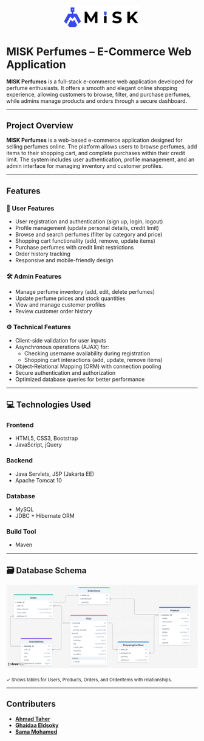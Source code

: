 <p align="center">
  <img src="./logo.png" alt="MISK Perfumes Logo" width="200"/>
</p>

# MISK Perfumes – E-Commerce Web Application

**MISK Perfumes** is a full-stack e-commerce web application developed for perfume enthusiasts. It offers a smooth and elegant online shopping experience, allowing customers to browse, filter, and purchase perfumes, while admins manage products and orders through a secure dashboard.

---
## Project Overview  
**MISK Perfumes** is a web-based e-commerce application designed for selling perfumes online. The platform allows users to browse perfumes, add items to their shopping cart, and complete purchases within their credit limit. The system includes user authentication, profile management, and an admin interface for managing inventory and customer profiles.  

---

## Features  

### 👤 User Features  
- User registration and authentication (sign up, login, logout)  
- Profile management (update personal details, credit limit)  
- Browse and search perfumes (filter by category and price)  
- Shopping cart functionality (add, remove, update items)  
- Purchase perfumes with credit limit restrictions  
- Order history tracking  
- Responsive and mobile-friendly design  

### 🛠️ Admin Features  
- Manage perfume inventory (add, edit, delete perfumes)  
- Update perfume prices and stock quantities  
- View and manage customer profiles  
- Review customer order history  

### ⚙️ Technical Features  
- Client-side validation for user inputs  
- Asynchronous operations (AJAX) for:  
  - Checking username availability during registration  
  - Shopping cart interactions (add, update, remove items)  
- Object-Relational Mapping (ORM) with connection pooling  
- Secure authentication and authorization  
- Optimized database queries for better performance  

---

## 💻 Technologies Used  

### Frontend  
- HTML5, CSS3, Bootstrap   
- JavaScript, jQuery  

### Backend  
- Java Servlets, JSP (Jakarta EE)
- Apache Tomcat 10 

### Database  
- MySQL  
- JDBC + Hibernate ORM

### Build Tool  
- Maven

---
## 🗃️ Database Schema
<p align="center">
  <img src="./schema.png" alt="MISK Perfumes Database Schema" width="600"/>
</p>

<sub>✓ Shows tables for Users, Products, Orders, and OrderItems with relationships.</sub>

---

## Contributers
- [**Ahmad Taher**](https://github.com/AhmadTaher1)  
- [**Ghaidaa Eldsoky**](https://github.com/ghaidaaeldsoky)  
- [**Sama Mohamed**](https://github.com/sama-kamel2462)
